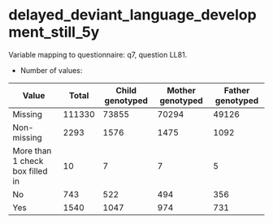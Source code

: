 # delayed_deviant_language_development_still_5y
Variable mapping to questionnaire: q7, question LL81.
- Number of values:

| Value | Total | Child genotyped | Mother genotyped | Father genotyped |
| ----- | ----- | --------------- | ---------------- | ---------------- |
| Missing | 111330 | 73855 | 70294 | 49126 |
| Non-missing | 2293 | 1576 | 1475 | 1092 |
| More than 1 check box filled in | 10 | 7 | 7 |5 |
| No | 743 | 522 | 494 |356 |
| Yes | 1540 | 1047 | 974 |731 |



